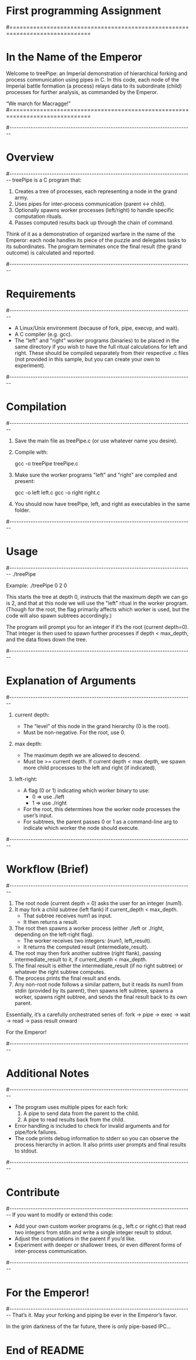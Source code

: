 # First programming Assignment

#==============================================================================
 #                           In the Name of the Emperor

 Welcome to treePipe: an Imperial demonstration of hierarchical forking and
 process communication using pipes in C. In this code, each node of the
 Imperial battle formation (a process) relays data to its subordinate (child)
 processes for further analysis, as commanded by the Emperor.

 “We march for Macragge!”
#==============================================================================

#------------------------------------------------------------------------------
# Overview
#------------------------------------------------------------------------------
 treePipe is a C program that:
  1) Creates a tree of processes, each representing a node in the grand army.
  2) Uses pipes for inter-process communication (parent <-> child).
  3) Optionally spawns worker processes (left/right) to handle specific
     computation rituals.
  4) Passes computed results back up through the chain of command.

 Think of it as a demonstration of organized warfare in the name of the Emperor:
 each node handles its piece of the puzzle and delegates tasks to its
 subordinates. The program terminates once the final result (the grand outcome)
 is calculated and reported.

#------------------------------------------------------------------------------
# Requirements
#------------------------------------------------------------------------------
 - A Linux/Unix environment (because of fork, pipe, execvp, and wait).
 - A C compiler (e.g. gcc).
 - The "left" and "right" worker programs (binaries) to be placed in the same
   directory if you wish to have the full ritual calculations for left and right.
   These should be compiled separately from their respective .c files (not
   provided in this sample, but you can create your own to experiment).

#------------------------------------------------------------------------------
# Compilation
#------------------------------------------------------------------------------
 1) Save the main file as treePipe.c (or use whatever name you desire).
 2) Compile with:

     gcc -o treePipe treePipe.c

 3) Make sure the worker programs "left" and "right" are compiled and present:

     gcc -o left left.c
     gcc -o right right.c

 4) You should now have treePipe, left, and right as executables in the same folder.

#------------------------------------------------------------------------------
# Usage
#------------------------------------------------------------------------------
    ./treePipe <current depth> <max depth> <left-right>

 Example:
    ./treePipe 0 2 0

 This starts the tree at depth 0, instructs that the maximum depth we can go is 2,
 and that at this node we will use the "left" ritual in the worker program. (Though
 for the root, the <left-right> flag primarily affects which worker is used, but the
 code will also spawn subtrees accordingly.)

 The program will prompt you for an integer if it’s the root (current depth=0).
 That integer is then used to spawn further processes if depth < max_depth,
 and the data flows down the tree.

#------------------------------------------------------------------------------
# Explanation of Arguments
#------------------------------------------------------------------------------
 1) current depth:
    - The “level” of this node in the grand hierarchy (0 is the root).
    - Must be non-negative. For the root, use 0.

 2) max depth:
    - The maximum depth we are allowed to descend.
    - Must be >= current depth. If current depth < max depth, we spawn more child
      processes to the left and right (if indicated).

 3) left-right:
    - A flag (0 or 1) indicating which worker binary to use:
        * 0 => use ./left
        * 1 => use ./right
    - For the root, this determines how the worker node processes the user’s input.
    - For subtrees, the parent passes 0 or 1 as a command-line arg to indicate
      which worker the node should execute.

#------------------------------------------------------------------------------
# Workflow (Brief)
#------------------------------------------------------------------------------
 1) The root node (current depth = 0) asks the user for an integer (num1).
 2) It may fork a child subtree (left flank) if current_depth < max_depth.
    - That subtree receives num1 as input.
    - It then returns a result.
 3) The root then spawns a worker process (either ./left or ./right, depending on
    the left-right flag).
    - The worker receives two integers: (num1, left_result).
    - It returns the computed result (intermediate_result).
 4) The root may then fork another subtree (right flank), passing intermediate_result
    to it, if current_depth < max_depth.
 5) The final result is either the intermediate_result (if no right subtree) or
    whatever the right subtree computes.
 6) The process prints the final result and ends.
 7) Any non-root node follows a similar pattern, but it reads its num1 from stdin
    (provided by its parent), then spawns left subtree, spawns a worker, spawns right
    subtree, and sends the final result back to its own parent.

 Essentially, it’s a carefully orchestrated series of:
    fork -> pipe -> exec -> wait -> read -> pass result onward

 For the Emperor!

#------------------------------------------------------------------------------
# Additional Notes
#------------------------------------------------------------------------------
 - The program uses multiple pipes for each fork:
     1) A pipe to send data from the parent to the child.
     2) A pipe to read results back from the child.
 - Error handling is included to check for invalid arguments and for pipe/fork
   failures.
 - The code prints debug information to stderr so you can observe the process
   hierarchy in action. It also prints user prompts and final results to stdout.

#------------------------------------------------------------------------------
# Contribute
#------------------------------------------------------------------------------
 If you want to modify or extend this code:
  - Add your own custom worker programs (e.g., left.c or right.c) that read two
    integers from stdin and write a single integer result to stdout.
  - Adjust the computations in the parent if you’d like.
  - Experiment with deeper or shallower trees, or even different forms of
    inter-process communication.

#------------------------------------------------------------------------------
# For the Emperor!
#------------------------------------------------------------------------------
 That’s it. May your forking and piping be ever in the Emperor’s favor.

 In the grim darkness of the far future, there is only pipe-based IPC…

# End of README
